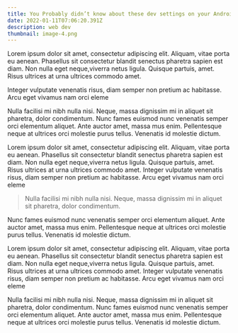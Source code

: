 ```yaml
---
title: You Probably didn’t know about these dev settings on your Android device
date: 2022-01-11T07:06:20.391Z
description: web dev
thumbnail: image-4.png
---
```

Lorem ipsum dolor sit amet, consectetur adipiscing elit. Aliquam, vitae porta eu aenean. Phasellus sit consectetur blandit senectus pharetra sapien est diam. Non nulla eget neque,viverra netus ligula. Quisque partuis, amet. Risus ultrices at urna ultrices commodo amet.

Integer vulputate venenatis risus, diam semper non pretium ac habitasse. Arcu eget vivamus nam orci eleme

 Nulla facilisi mi nibh nulla nisi. Neque, massa dignissim mi in aliquet sit pharetra, dolor condimentum. Nunc fames euismod nunc venenatis semper orci elementum aliquet. Ante auctor amet, massa mus enim. Pellentesque neque at ultrices orci molestie purus tellus. Venenatis id molestie dictum.

Lorem ipsum dolor sit amet, consectetur adipiscing elit. Aliquam, vitae porta eu aenean. Phasellus sit consectetur blandit senectus pharetra sapien est diam. Non nulla eget neque,viverra netus ligula. Quisque partuis, amet. Risus ultrices at urna ultrices commodo amet.
Integer vulputate venenatis risus, diam semper non pretium ac habitasse. Arcu eget vivamus nam orci eleme

>  Nulla facilisi mi nibh nulla nisi. Neque, massa dignissim mi in aliquet sit pharetra, dolor condimentum. 

Nunc fames euismod nunc venenatis semper orci elementum aliquet. Ante auctor amet, massa mus enim. Pellentesque neque at ultrices orci molestie purus tellus. Venenatis id molestie dictum.

Lorem ipsum dolor sit amet, consectetur adipiscing elit. Aliquam, vitae porta eu aenean. Phasellus sit consectetur blandit senectus pharetra sapien est diam. Non nulla eget neque,viverra netus ligula. Quisque partuis, amet. Risus ultrices at urna ultrices commodo amet.
Integer vulputate venenatis risus, diam semper non pretium ac habitasse. Arcu eget vivamus nam orci eleme

 Nulla facilisi mi nibh nulla nisi. Neque, massa dignissim mi in aliquet sit pharetra, dolor condimentum. Nunc fames euismod nunc venenatis semper orci elementum aliquet. Ante auctor amet, massa mus enim. Pellentesque neque at ultrices orci molestie purus tellus. Venenatis id molestie dictum.
